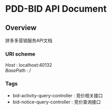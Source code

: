 # PDD-BID API Document


<a name="overview"></a>
## Overview
拼多多营销服务API文档


### URI scheme
*Host* : localhost:40132  
*BasePath* : /


### Tags

* bid-activity-query-controller : 竞价相关接口
* bid-notice-query-controller : 竞价查询接口



